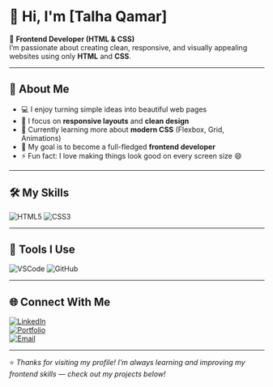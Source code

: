 # 👋 Hi, I'm [Talha Qamar]  

🌸 **Frontend Developer (HTML & CSS)**  
I’m passionate about creating clean, responsive, and visually appealing websites using only **HTML** and **CSS**.  

---

## 🧠 About Me  

- 💻 I enjoy turning simple ideas into beautiful web pages  
- 🎨 I focus on **responsive layouts** and **clean design**  
- 🌱 Currently learning more about **modern CSS** (Flexbox, Grid, Animations)  
- 🚀 My goal is to become a full-fledged **frontend developer**  
- ⚡ Fun fact: I love making things look good on every screen size 😄  

---

## 🛠️ My Skills  

![HTML5](https://img.shields.io/badge/HTML5-E34F26?style=for-the-badge&logo=html5&logoColor=white)
![CSS3](https://img.shields.io/badge/CSS3-1572B6?style=for-the-badge&logo=css3&logoColor=white)

---

## 🧩 Tools I Use  

![VSCode](https://img.shields.io/badge/VSCode-0078D4?style=for-the-badge&logo=visual-studio-code&logoColor=white)
![GitHub](https://img.shields.io/badge/GitHub-181717?style=for-the-badge&logo=github&logoColor=white)

---

## 🌐 Connect With Me  

[![LinkedIn](https://img.shields.io/badge/LinkedIn-0077B5?style=for-the-badge&logo=linkedin&logoColor=white)](YOUR_LINKEDIN_URL)  
[![Portfolio](https://img.shields.io/badge/Portfolio-000000?style=for-the-badge&logo=firefox&logoColor=white)](YOUR_PORTFOLIO_URL)  
[![Email](https://img.shields.io/badge/Email-D14836?style=for-the-badge&logo=gmail&logoColor=white)](mailto:YOUR_EMAIL)

---

⭐ *Thanks for visiting my profile! I’m always learning and improving my frontend skills — check out my projects below!*  
